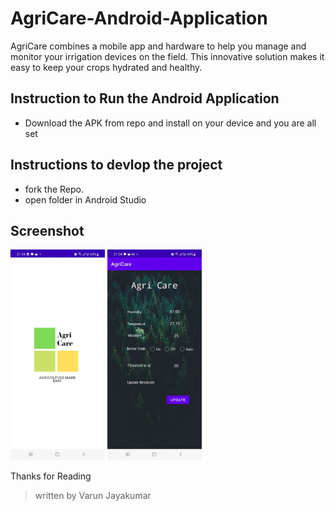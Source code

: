 # AgriCare-Android-Application

AgriCare combines a mobile app and hardware to help you manage and monitor your irrigation devices on the field. This innovative solution makes it easy to keep your crops hydrated and healthy.

## Instruction to Run the Android Application

- Download the APK from repo and install on your device and you are all set

## Instructions to devlop the project

- fork the Repo.
- open folder in Android Studio

## Screenshot

<img src="https://github.com/varun-jayakumar/AgriCare-Android-Application/blob/master/screenshots/landing.jpg?raw=true" width=30% height=30%>
<img src="https://github.com/varun-jayakumar/AgriCare-Android-Application/blob/master/screenshots/mainPage.jpg?raw=true" width=30% height=30%>

Thanks for Reading

> written by Varun Jayakumar
